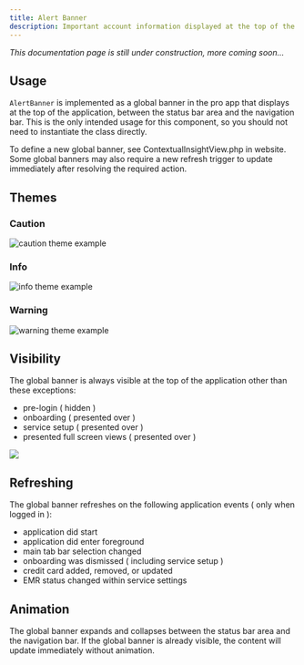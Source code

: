 ```yaml
---
title: Alert Banner
description: Important account information displayed at the top of the application.
---
```

*This documentation page is still under construction, more coming soon...*

## **Usage**

`AlertBanner` is implemented as a global banner in the pro app that displays at the top of the application, between the status bar area and the navigation bar. This is the only intended usage for this component, so you should not need to instantiate the class directly.

To define a new global banner, see ContextualInsightView.php in website. Some global banners may also require a new refresh trigger to update immediately after resolving the required action.

## Themes

### Caution

![caution theme example](/img/alert-banner-theme-caution.png "Caution")

### Info

![info theme example](/img/alert-banner-theme-info.png "Info")

### Warning

![warning theme example](/img/alert-banner-theme-warning.png "Warning")

## Visibility

The global banner is always visible at the top of the application other than these exceptions:

* pre-login ( hidden )
* onboarding ( presented over )
* service setup ( presented over )
* presented full screen views ( presented over )

![](/img/alert-banner-info.png)

## **Refreshing**

The global banner refreshes on the following application events ( only when logged in ):

* application did start
* application did enter foreground
* main tab bar selection changed
* onboarding was dismissed ( including service setup )
* credit card added, removed, or updated
* EMR status changed within service settings

## Animation

The global banner expands and collapses between the status bar area and the navigation bar. If the global banner is already visible, the content will update immediately without animation.
